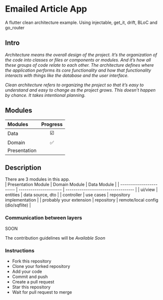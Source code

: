 # Emailed Article App
A flutter clean architecture example. Using injectable, get_it, drift, BLoC and go_router

## Intro ##
<i>Architecture means the overall design of the project. It’s the organization of the code into classes or files or components or modules. And it’s how all these groups of code relate to each other. The architecture defines where the application performs its core functionality and how that functionality interacts with things like the database and the user interface.

Clean architecture refers to organizing the project so that it’s easy to understand and easy to change as the project grows. This doesn’t happen by chance. It takes intentional planning.</i>


## Modules ##
| Modules       | Progress   |
| :----------   | :-------:  |
| Data          |    ☑️     | 
| Domain        |    ✅     |
| Presentation  |            |



## Description
There are 3 modules in this app.  
| Presentation Module      | Domain Module          | Data Module                         |
| ------------------------ | ---------------------- | ----------------------------------- |
| ui/view                  | entities               | data source, dto                    |
| controller               | use cases              | repository implementation           |
| probably your extension  | repository             | remote/local config (dio/sqflite)   |


### Communication between layers
 SOON

The contribution guidelines will be <i> Available Soon </i>
### Instructions

- Fork this repository
- Clone your forked repository
- Add your code
- Commit and push
- Create a pull request
- Star this repository
- Wait for pull request to merge
